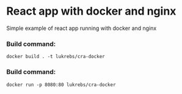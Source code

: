 # React app with docker and nginx

Simple example of react app running with docker and nginx

### Build command:

```shell
docker build . -t lukrebs/cra-docker
```

### Build command:

```shell
docker run -p 8080:80 lukrebs/cra-docker
```
